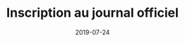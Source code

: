 ---
layout: default
date: 2019-07-24
img: 
category: presse
title: "Inscription au journal officiel"
description: "C'est fait! Notre association est officiellement été créée. Vous pouvez consulter le témoin de publication paru au journal officiel."
linkdoc: 
nextdate:
tags: association
doclink: 'http://www.journal-officiel.gouv.fr/association/index.php?ACTION=Rechercher&HI_PAGE=1&HI_COMPTEUR=0&original_method=get&WHAT=&JTH_ID=&JAN_BD_CP=&JRE_ID=&JAN_LIEU_DECL=&JTY_ID=&JTY_WALDEC=W133032726&JTY_SIREN=&JPA_D_D=&JPA_D_F=&rechercher.x=56&rechercher.y=6'
---